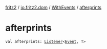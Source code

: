 [fritz2](../../index.md) / [io.fritz2.dom](../index.md) / [WithEvents](index.md) / [afterprints](./afterprints.md)

# afterprints

`val afterprints: `[`Listener`](../-listener/index.md)`<`[`Event`](https://kotlinlang.org/api/latest/jvm/stdlib/org.w3c.dom.events/-event/index.html)`, T>`